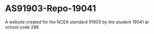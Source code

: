 # AS91903-Repo-19041
A website created for the NCEA standard 91903 by the student 19041 at school code 288
